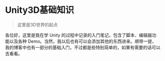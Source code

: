 # Unity3D基础知识

> 这里是3D世界的起点

各位好，这里是我在学 Unity 的过程中记录的入门笔记，包含了脚本、编辑器功能以及各种 Demo。当然，我以后也有可以会添加其他的东西进来。顺带一提，我的博客中也有一部分的基础入门，不过都是些特别简单的，如果有需要的话可以去看看。
